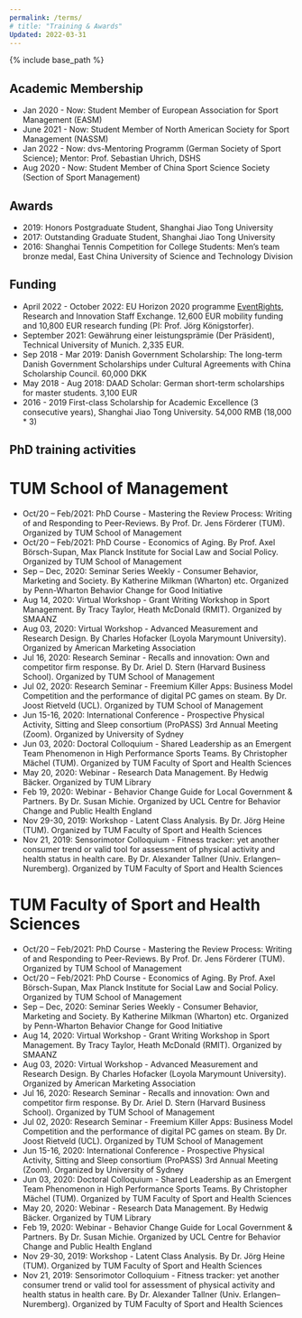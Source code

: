 ```yaml
---
permalink: /terms/
# title: "Training & Awards"
Updated: 2022-03-31
---
```


{% include base_path %}

## Academic Membership

* Jan 2020 - Now: Student Member of European Association for Sport Management (EASM)
* June 2021 - Now: Student Member of North American Society for Sport Management (NASSM)
* Jan 2022 - Now: dvs-Mentoring Programm (German Society of Sport Science); Mentor: Prof. Sebastian Uhrich, DSHS
* Aug 2020 - Now:	Student Member of China Sport Science Society (Section of Sport Management)


## Awards
* 2019: Honors Postgraduate Student, Shanghai Jiao Tong University
* 2017: Outstanding Graduate Student, Shanghai Jiao Tong University
* 2016:	Shanghai Tennis Competition for College Students: Men’s team bronze medal, East China University of Science and Technology Division

## Funding
* April 2022 - October 2022: EU Horizon 2020 programme [EventRights](http://eventrights.net/), Research and Innovation Staff Exchange. 12,600 EUR mobility funding and 10,800 EUR research funding (PI: Prof. Jörg Königstorfer).
* September 2021: Gewährung einer leistungsprämie (Der Präsident), Technical University of Munich. 2,335 EUR.
* Sep 2018 - Mar 2019: Danish Government Scholarship: The long-term Danish Government Scholarships under Cultural Agreements with China Scholarship Council. 60,000 DKK
* May 2018 - Aug 2018: DAAD Scholar: German short-term scholarships for master students. 3,100 EUR
* 2016 - 2019	First-class Scholarship for Academic Excellence (3 consecutive years), Shanghai Jiao Tong University. 54,000 RMB (18,000 * 3)


## PhD training activities

# TUM School of Management

* Oct/20 – Feb/2021: PhD Course - Mastering the Review Process: Writing of and Responding to Peer-Reviews. By Prof. Dr. Jens Förderer (TUM). Organized by TUM School of Management
* Oct/20 – Feb/2021: PhD Course - Economics of Aging. By Prof. Axel Börsch-Supan, Max Planck Institute for Social Law and Social Policy. Organized by TUM School of Management
* Sep – Dec, 2020: Seminar Series Weekly - Consumer Behavior, Marketing and Society. By Katherine Milkman (Wharton) etc. Organized by Penn-Wharton Behavior Change for Good Initiative
* Aug 14, 2020: Virtual Workshop - Grant Writing Workshop in Sport Management. By Tracy Taylor, Heath McDonald (RMIT). Organized by SMAANZ
* Aug 03, 2020: Virtual Workshop - Advanced Measurement and Research Design. By Charles Hofacker (Loyola Marymount University). Organized by American Marketing Association
* Jul 16, 2020: Research Seminar - Recalls and innovation: Own and competitor firm response. By Dr. Ariel D. Stern (Harvard Business School). Organized by TUM School of Management
* Jul 02, 2020: Research Seminar - Freemium Killer Apps: Business Model Competition and the performance of digital PC games on steam. By Dr. Joost Rietveld (UCL). Organized by TUM School of Management
* Jun 15-16, 2020: International Conference - Prospective Physical Activity, Sitting and Sleep consortium (ProPASS) 3rd Annual Meeting (Zoom). Organized by University of Sydney
* Jun 03, 2020: Doctoral Colloquium - Shared Leadership as an Emergent Team Phenomenon in High Performance Sports Teams. By Christopher Mächel (TUM). Organized by TUM Faculty of Sport and Health Sciences
* May 20, 2020: Webinar - Research Data Management. By Hedwig Bäcker. Organized by TUM Library
* Feb 19, 2020: Webinar - Behavior Change Guide for Local Government & Partners. By Dr. Susan Michie. Organized by UCL Centre for Behavior Change and Public Health England
* Nov 29-30, 2019:	Workshop - Latent Class Analysis. By Dr. Jörg Heine (TUM). Organized by TUM Faculty of Sport and Health Sciences
* Nov 21, 2019: Sensorimotor Colloquium - Fitness tracker: yet another consumer trend or valid tool for assessment of physical activity and health status in health care. By Dr. Alexander Tallner (Univ. Erlangen–Nuremberg). Organized by TUM Faculty of Sport and Health Sciences

# TUM Faculty of Sport and Health Sciences

* Oct/20 – Feb/2021: PhD Course - Mastering the Review Process: Writing of and Responding to Peer-Reviews. By Prof. Dr. Jens Förderer (TUM). Organized by TUM School of Management
* Oct/20 – Feb/2021: PhD Course - Economics of Aging. By Prof. Axel Börsch-Supan, Max Planck Institute for Social Law and Social Policy. Organized by TUM School of Management
* Sep – Dec, 2020: Seminar Series Weekly - Consumer Behavior, Marketing and Society. By Katherine Milkman (Wharton) etc. Organized by Penn-Wharton Behavior Change for Good Initiative
* Aug 14, 2020: Virtual Workshop - Grant Writing Workshop in Sport Management. By Tracy Taylor, Heath McDonald (RMIT). Organized by SMAANZ
* Aug 03, 2020: Virtual Workshop - Advanced Measurement and Research Design. By Charles Hofacker (Loyola Marymount University). Organized by American Marketing Association
* Jul 16, 2020: Research Seminar - Recalls and innovation: Own and competitor firm response. By Dr. Ariel D. Stern (Harvard Business School). Organized by TUM School of Management
* Jul 02, 2020: Research Seminar - Freemium Killer Apps: Business Model Competition and the performance of digital PC games on steam. By Dr. Joost Rietveld (UCL). Organized by TUM School of Management
* Jun 15-16, 2020: International Conference - Prospective Physical Activity, Sitting and Sleep consortium (ProPASS) 3rd Annual Meeting (Zoom). Organized by University of Sydney
* Jun 03, 2020: Doctoral Colloquium - Shared Leadership as an Emergent Team Phenomenon in High Performance Sports Teams. By Christopher Mächel (TUM). Organized by TUM Faculty of Sport and Health Sciences
* May 20, 2020: Webinar - Research Data Management. By Hedwig Bäcker. Organized by TUM Library
* Feb 19, 2020: Webinar - Behavior Change Guide for Local Government & Partners. By Dr. Susan Michie. Organized by UCL Centre for Behavior Change and Public Health England
* Nov 29-30, 2019:	Workshop - Latent Class Analysis. By Dr. Jörg Heine (TUM). Organized by TUM Faculty of Sport and Health Sciences
* Nov 21, 2019: Sensorimotor Colloquium - Fitness tracker: yet another consumer trend or valid tool for assessment of physical activity and health status in health care. By Dr. Alexander Tallner (Univ. Erlangen–Nuremberg). Organized by TUM Faculty of Sport and Health Sciences



